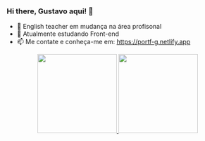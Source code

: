 ### Hi there, Gustavo aqui! 👋


- 🔭 English teacher em mudança na área profisonal
- 🌱 Atualmente estudando Front-end
- 📫 Me contate e conheça-me em: https://portf-g.netlify.app

<div align="center">
  <a href="https://gustavo-portf.netlify.app">
  <img height="180em" src="https://github-readme-stats.vercel.app/api?username=gustavomarquesz&show_icons=true&theme=tokyonight&include_all_commits=true&count_private=true"/>
  <img height="180em" src="https://github-readme-stats.vercel.app/api/top-langs/?username=gustavomarquesz&layout=compact&langs_count=7&theme=tokyonight"/>
</div>
